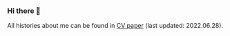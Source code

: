 ### Hi there 👋

All histories about me can be found in [CV paper](https://drive.google.com/file/d/1dA6fuVvZHwMmr2DyySZrnKG3BsUzyw3K/view?usp=sharing) (last updated: 2022.06.28).
